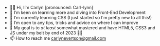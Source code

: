 - 👋🏼 Hi, I’m Carlyn [pronounced: Carl-lynn]
- 👀 I’m keen on learning more and diving into Front-End Development
- 🌱 I’m currently learning CSS (I just started so I'm pretty new to all this!)
- 💞️ I’m open to any tips, tricks and advice on where I can improve
- 🚀 My goal is to _at least_ somewhat mastered and have HTML5, CSS3 and JS under my belt by end of 2023 💪🏼
- 📫 How to reach me carlynevertson@gmail.com

<!---
carlynevertson/carlynevertson is a ✨ special ✨ repository because its `README.md` (this file) appears on your GitHub profile.
You can click the Preview link to take a look at your changes.
--->
